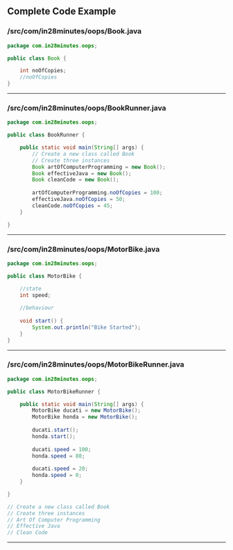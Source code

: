 <!---
Current Directory : /in28Minutes/git/java-a-course-for-beginners/5-IntroductionToObjectOrientedProgramming
-->

## Complete Code Example


### /src/com/in28minutes/oops/Book.java

```java
package com.in28minutes.oops;

public class Book {

	int noOfCopies;
	//noOfCopies
}
```
---

### /src/com/in28minutes/oops/BookRunner.java

```java
package com.in28minutes.oops;

public class BookRunner {

	public static void main(String[] args) {
		// Create a new class called Book 
		// Create three instances
		Book artOfComputerProgramming = new Book();
		Book effectiveJava = new Book();
		Book cleanCode = new Book();
		
		artOfComputerProgramming.noOfCopies = 100;
		effectiveJava.noOfCopies = 50;
		cleanCode.noOfCopies = 45;
	}

}
```
---

### /src/com/in28minutes/oops/MotorBike.java

```java
package com.in28minutes.oops;

public class MotorBike {

	//state
	int speed;
	
	//behaviour
	
	void start() {
		System.out.println("Bike Started");
	}
}
```
---

### /src/com/in28minutes/oops/MotorBikeRunner.java

```java
package com.in28minutes.oops;

public class MotorBikeRunner {

	public static void main(String[] args) {
		MotorBike ducati = new MotorBike();
		MotorBike honda = new MotorBike();
		
		ducati.start();
		honda.start();
		
		ducati.speed = 100;
		honda.speed = 80;
		
		ducati.speed = 20;
		honda.speed = 0;
	}

}

// Create a new class called Book 
// Create three instances
// Art Of Computer Programming
// Effective Java
// Clean Code

```
---
